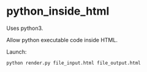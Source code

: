 # python_inside_html

Uses python3.

Allow python executable code inside HTML.

Launch:

`python render.py file_input.html file_output.html`
